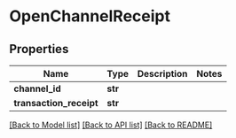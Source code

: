 # OpenChannelReceipt

## Properties
Name | Type | Description | Notes
------------ | ------------- | ------------- | -------------
**channel_id** | **str** |  | 
**transaction_receipt** | **str** |  | 

[[Back to Model list]](../README.md#documentation-for-models) [[Back to API list]](../README.md#documentation-for-api-endpoints) [[Back to README]](../README.md)

